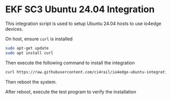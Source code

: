 # EKF SC3 Ubuntu 24.04 Integration

This integration script is used to setup Ubuntu 24.04 hosts to use io4edge devices.

On host, ensure `curl` is installed
```bash
sudo apt-get update
sudo apt install curl
```

Then execute the following command to install the integration
```bash
curl https://raw.githubusercontent.com/ci4rail/io4edge-ubuntu-integration/main/so1-fake/sc9-install.sh | sudo bash
```

Then reboot the system.

After reboot, execute the test program to verify the installation